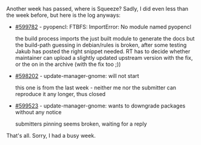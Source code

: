 <html><body><p>Another week has passed, where is Squeeze? Sadly, I did even less than the week before, but here is the log anyways:

</p><ul>

<li><a href="http://bugs.debian.org/599782">#599782</a> - pyopencl: FTBFS: ImportError: No module named pyopencl

the build process imports the just built module to generate the docs but the build-path guessing in debian/rules is broken, after some testing Jakub has posted the right snippet needed. RT has to decide whether maintainer can upload a slightly updated upstream version with the fix, or the on in the archive (with the fix too ;))</li>

<li><a href="http://bugs.debian.org/598202">#598202</a> - update-manager-gnome: will not start

this one is from the last week - neither me nor the submitter can reproduce it any longer, thus closed</li>

<li><a href="http://bugs.debian.org/599523">#599523</a> - update-manager-gnome: wants to downgrade packages without any notice

submitters pinning seems broken, waiting for a reply</li>

</ul>

That's all. Sorry, I had a busy week.</body></html>